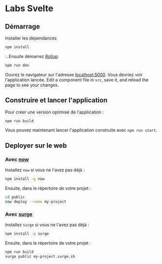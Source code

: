 # Labs Svelte

## Démarrage

Installer les dépendances

```bash
npm install
```

...Ensuite démarrez [Rollup](https://rollupjs.org):

```bash
npm run dev
```

Ouvrez le navigateur sur l'adresse [localhost:5000](http://localhost:5000). Vous devriez voir l'application lancée. Edit a component file in `src`, save it, and reload the page to see your changes.

## Construire et lancer l'application

Pour créer une version optimisé de l'application :

```bash
npm run build
```

Vous pouvez maintenant lancer l'application construite  avec `npm run start`.

## Deployer sur le web

### Avec [now](https://zeit.co/now)

Installez `now` si vous ne l'avez pas déjà :

```bash
npm install -g now
```

Ensuite, dans le répertoire de votre projet :

```bash
cd public
now deploy --name my-project
```

### Avec [surge](https://surge.sh/)

Installez `surge` si vous ne l'avez pas déjà :

```bash
npm install -g surge
```

Ensuite, dans le répertoire de votre projet :

```bash
npm run build
surge public my-project.surge.sh
```
